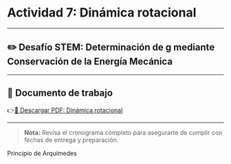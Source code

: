 # Actividad 7: Dinámica rotacional

---

## ✏️ Desafío STEM: Determinación de g mediante Conservación de la Energía Mecánica

---

## 📄 Documento de trabajo

👉[📎 Descargar PDF: Dinámica rotacional](../FIME/RollingSphere.pdf)

---

> **Nota:** Revisa el cronograma completo para asegurarte de cumplir con fechas de entrega y preparación.

Principio de Arquímedes

